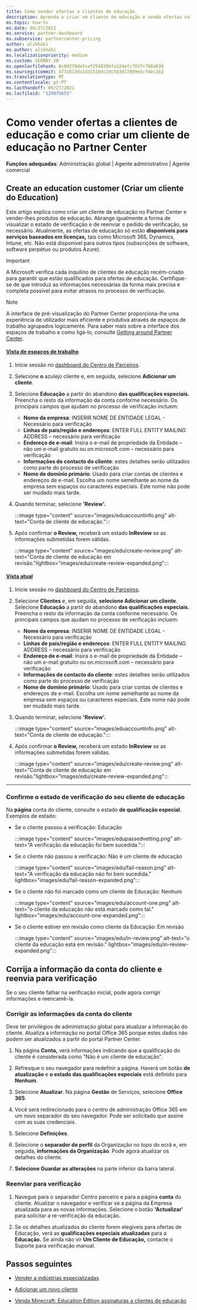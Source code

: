 ```yaml
---
title: Como vender ofertas a clientes de educação
description: Aprenda a criar um cliente de educação e venda ofertas no Partner Center. Inclui confirmar o estado de verificação do seu cliente de educação.
ms.topic: how-to
ms.date: 09/27/2021
ms.service: partner-dashboard
ms.subservice: partnercenter-pricing
author: alikhaki
ms.author: alikhaki
ms.localizationpriority: medium
ms.custom: SEOMAY.20
ms.openlocfilehash: 8c0d278de5cef254839bfa324efc701fc788a830
ms.sourcegitcommit: d731813da1d31519dc2dc583d17899e5cf4ec1b2
ms.translationtype: MT
ms.contentlocale: pt-PT
ms.lasthandoff: 09/27/2021
ms.locfileid: "129075655"
---
```

# <a name="how-to-sell-offers-to-education-customers-and-how-to-create-an-education-customer-in-partner-center"></a>Como vender ofertas a clientes de educação e como criar um cliente de educação no Partner Center

**Funções adequadas**: Administração global | Agente administrativo | Agente comercial

## <a name="create-an-education-customer"></a>Create an education customer (Criar um cliente do Education)

Este artigo explica como criar um cliente de educação no Partner Center e vender-lhes produtos de educação. Abrange igualmente a forma de visualizar o estado de verificação e de reenviar o pedido de verificação, se necessário. Atualmente, as ofertas de educação só estão **disponíveis para serviços baseados em licenças,** tais como Microsoft 365, Dynamics, Intune, etc. Não está disponível para outros tipos (subscrições de software, software perpétuo ou produtos Azure).

> [!IMPORTANT]
> A Microsoft verifica cada inquilino de clientes de educação recém-criado para garantir que estão qualificados para ofertas de educação.  Certifique-se de que introduz as informações necessárias da forma mais precisa e completa possível para evitar atrasos no processo de verificação.

> [!NOTE]
> A interface de pré-visualização do Partner Center proporciona-lhe uma experiência de utilizador mais eficiente e produtiva através de espaços de trabalho agrupados logicamente. Para saber mais sobre a interface dos espaços de trabalho e como ligá-lo, consulte [Getting around Partner Center](get-around-partner-center.md#turn-workspaces-on-and-off).

#### <a name="workspaces-view"></a>[Vista de espaços de trabalho](#tab/workspaces-view)

1. Inicie sessão no [dashboard do Centro de Parceiros](https://partner.microsoft.com/dashboard).

2. Selecione **o** azulejo cliente e, em seguida, selecione **Adicionar um cliente**. 

3. Selecione **Educação** a partir do abandono **das qualificações especiais.**  Preencha o resto da informação da conta conforme necessário.  Os principais campos que ajudam no processo de verificação incluem:

   - **Nome da empresa**: INSERIR NOME DE ENTIDADE LEGAL - Necessário para verificação
   - **Linhas de país/região e endereços**: ENTER FULL ENTITY MAILING ADDRESS – necessário para verificação
   - **Endereço de e-mail**: Insira o e-mail de propriedade da Entidade – não um e-mail gratuito ou on.microsoft.com – necessário para verificação
   - **Informações de contacto do cliente**: estes detalhes serão utilizados como parte do processo de verificação
   - **Nome de domínio primário**: Usado para criar contas de clientes e endereços de e-mail.  Escolha um nome semelhante ao nome da empresa sem espaços ou caracteres especiais.  Este nome não pode ser mudado mais tarde.

4. Quando terminar, selecione **'Review'.**

   :::image type="content" source="images/eduaccountinfo.png" alt-text="Conta de cliente de educação.":::

5. Após confirmar **o Review,** receberá um estado **InReview** se as informações submetidas forem válidas. 

    :::image type="content" source="images/edu/create-review.png" alt-text="Conta de cliente de educação em revisão."lightbox="images/edu/create-review-expanded.png":::

#### <a name="current-view"></a>[Vista atual](#tab/current-view)

1. Inicie sessão no [dashboard do Centro de Parceiros](https://partner.microsoft.com/dashboard).

2. Selecione **Clientes** e, em seguida, **selecione Adicionar um cliente**. Selecione **Educação** a partir do abandono **das qualificações especiais.**  Preencha o resto da informação da conta conforme necessário.  Os principais campos que ajudam no processo de verificação incluem:

   - **Nome da empresa**: INSERIR NOME DE ENTIDADE LEGAL - Necessário para verificação
   - **Linhas de país/região e endereços**: ENTER FULL ENTITY MAILING ADDRESS – necessário para verificação
   - **Endereço de e-mail**: Insira o e-mail de propriedade da Entidade – não um e-mail gratuito ou on.microsoft.com – necessário para verificação
   - **Informações de contacto do cliente**: estes detalhes serão utilizados como parte do processo de verificação
   - **Nome de domínio primário**: Usado para criar contas de clientes e endereços de e-mail.  Escolha um nome semelhante ao nome da empresa sem espaços ou caracteres especiais.  Este nome não pode ser mudado mais tarde.

3. Quando terminar, selecione **'Review'.**

   :::image type="content" source="images/eduaccountinfo.png" alt-text="Conta de cliente de educação.":::

4. Após confirmar **o Review,** receberá um estado **InReview** se as informações submetidas forem válidas. 

    :::image type="content" source="images/edu/create-review.png" alt-text="Conta de cliente de educação em revisão."lightbox="images/edu/create-review-expanded.png":::

* * *

### <a name="confirm-your-education-customers-verification-status"></a>Confirme o estado de verificação do seu cliente de educação

Na **página** conta do cliente, consulte o estado **de qualificação especial.**
Exemplos de estado:

- Se o cliente passou a verificação: Educação

   :::image type="content" source="images/edupassedvetting.png" alt-text="A verificação da educação foi bem sucedida.":::

- Se o cliente não passou a verificação: Não é um cliente de educação

   :::image type="content" source="images/edu/fail-reason.png" alt-text="A verificação da educação não foi bem sucedida." lightbox="images/edu/fail-reason-expanded.png":::

- Se o cliente não foi marcado como um cliente de Educação: Nenhum

   :::image type="content" source="images/edu/account-one.png" alt-text="o cliente da educação não está marcado como tal." lightbox="images/edu/account-one-expanded.png":::

- Se o cliente estiver em revisão como cliente da Educação: Em revisão

    :::image type="content" source="images/edu/in-review.png" alt-text="o cliente da educação está em revisão." lightbox="images/edu/in-review-expanded.png":::

## <a name="correct-the-customer-account-info-and-resubmit-for-verification"></a>Corrija a informação da conta do cliente e reenvia para verificação

Se o seu cliente falhar na verificação inicial, pode agora corrigir informações e reencamê-la.

### <a name="correct-the-customer-account-information"></a>Corrigir as informações da conta do cliente

Deve ter privilégios de administração global para atualizar a informação do cliente. Atualiza a informação no portal Office 365 porque estes dados não podem ser atualizados a partir do portal Partner Center.

1. Na página **Conta,** verá informações indicando que a qualificação do cliente é considerada como "Não é um cliente de educação".

2. Refresque o seu navegador para redefinir a página. Haverá um botão **de atualização** e **o estado das qualificações especiais** está definido para **Nenhum**.

3. Selecione **Atualizar**. Na página **Gestão** de Serviços, selecione **Office 365**.

4. Você será redirecionado para o centro de administração Office 365 em um novo separador do seu navegador. Pode ser solicitado que assine com as suas credenciais.

5. Selecione **Definições**.

6. Selecione o **separador de perfil** da Organização no topo do ecrã e, em seguida, **informações da Organização**. Pode agora atualizar os detalhes do cliente.

7. **Selecione Guardar as alterações** na parte inferior da barra lateral.  

### <a name="resubmit-for-verification"></a>Reenviar para verificação

1. Navegue para o separador Centro parceiro e para a página **conta** do cliente. Atualizar o navegador e verificar se a página da Empresa atualizada para as novas informações. Selecione o botão **'Actualizar'** para solicitar a re-verificação da educação.

2. Se os detalhes atualizados do cliente forem elegíveis para ofertas de Educação, verá as **qualificações especiais atualizadas** para a **Educação.** Se ainda não vir **Um Cliente de Educação,** contacte o Suporte para verificação manual.

## <a name="next-steps"></a>Passos seguintes

- [Vender a indústrias especializadas](get-special-pricing-for-offers.md)

- [Adicionar um novo cliente](add-a-new-customer.md)

- [Venda Minecraft: Education Edition assinaturas a clientes de educação](minecraft-subscriptions.md)
